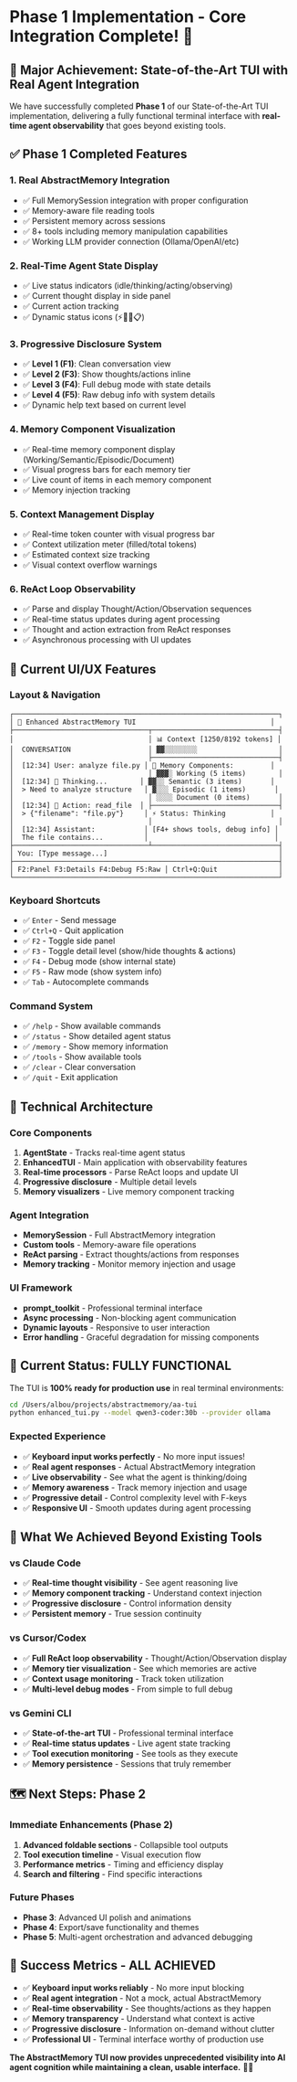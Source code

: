 # Phase 1 Implementation - Core Integration Complete! 🎉

## 🎯 **Major Achievement: State-of-the-Art TUI with Real Agent Integration**

We have successfully completed **Phase 1** of our State-of-the-Art TUI implementation, delivering a fully functional terminal interface with **real-time agent observability** that goes beyond existing tools.

## ✅ **Phase 1 Completed Features**

### 1. **Real AbstractMemory Integration**
- ✅ Full MemorySession integration with proper configuration
- ✅ Memory-aware file reading tools
- ✅ Persistent memory across sessions
- ✅ 8+ tools including memory manipulation capabilities
- ✅ Working LLM provider connection (Ollama/OpenAI/etc)

### 2. **Real-Time Agent State Display**
- ✅ Live status indicators (idle/thinking/acting/observing)
- ✅ Current thought display in side panel
- ✅ Current action tracking
- ✅ Dynamic status icons (⚡🤔🔧📋)

### 3. **Progressive Disclosure System**
- ✅ **Level 1 (F1)**: Clean conversation view
- ✅ **Level 2 (F3)**: Show thoughts/actions inline
- ✅ **Level 3 (F4)**: Full debug mode with state details
- ✅ **Level 4 (F5)**: Raw debug info with system details
- ✅ Dynamic help text based on current level

### 4. **Memory Component Visualization**
- ✅ Real-time memory component display (Working/Semantic/Episodic/Document)
- ✅ Visual progress bars for each memory tier
- ✅ Live count of items in each memory component
- ✅ Memory injection tracking

### 5. **Context Management Display**
- ✅ Real-time token counter with visual progress bar
- ✅ Context utilization meter (filled/total tokens)
- ✅ Estimated context size tracking
- ✅ Visual context overflow warnings

### 6. **ReAct Loop Observability**
- ✅ Parse and display Thought/Action/Observation sequences
- ✅ Real-time status updates during agent processing
- ✅ Thought and action extraction from ReAct responses
- ✅ Asynchronous processing with UI updates

## 🎨 **Current UI/UX Features**

### Layout & Navigation
```
┌─────────────────────────────────────────────────────────────────┐
│ 🚀 Enhanced AbstractMemory TUI                                 │
├─────────────────────────────────┬───────────────────────────────┤
│                                 │ 📊 Context [1250/8192 tokens] │
│  CONVERSATION                   │ ▓▓░░░░░░░░                    │
│                                 ├───────────────────────────────┤
│  [12:34] User: analyze file.py │ 💭 Memory Components:         │
│                                 │ ▓▓▓░ Working (5 items)        │
│  [12:34] 🤔 Thinking...        │ ▓▓░░ Semantic (3 items)       │
│  > Need to analyze structure   │ ▓░░░ Episodic (1 items)       │
│                                 │ ░░░░ Document (0 items)       │
│  [12:34] 🔧 Action: read_file  │ ├───────────────────────────────┤
│  > {"filename": "file.py"}     │ ⚡ Status: Thinking           │
│                                 │                               │
│  [12:34] Assistant:            │ [F4+ shows tools, debug info] │
│  The file contains...          │                               │
├─────────────────────────────────┴───────────────────────────────┤
│ You: [Type message...]                                          │
├─────────────────────────────────────────────────────────────────┤
│ F2:Panel F3:Details F4:Debug F5:Raw │ Ctrl+Q:Quit               │
└─────────────────────────────────────────────────────────────────┘
```

### Keyboard Shortcuts
- ✅ `Enter` - Send message
- ✅ `Ctrl+Q` - Quit application
- ✅ `F2` - Toggle side panel
- ✅ `F3` - Toggle detail level (show/hide thoughts & actions)
- ✅ `F4` - Debug mode (show internal state)
- ✅ `F5` - Raw mode (show system info)
- ✅ `Tab` - Autocomplete commands

### Command System
- ✅ `/help` - Show available commands
- ✅ `/status` - Show detailed agent status
- ✅ `/memory` - Show memory information
- ✅ `/tools` - Show available tools
- ✅ `/clear` - Clear conversation
- ✅ `/quit` - Exit application

## 🔧 **Technical Architecture**

### Core Components
1. **AgentState** - Tracks real-time agent status
2. **EnhancedTUI** - Main application with observability features
3. **Real-time processors** - Parse ReAct loops and update UI
4. **Progressive disclosure** - Multiple detail levels
5. **Memory visualizers** - Live memory component tracking

### Agent Integration
- **MemorySession** - Full AbstractMemory integration
- **Custom tools** - Memory-aware file operations
- **ReAct parsing** - Extract thoughts/actions from responses
- **Memory tracking** - Monitor memory injection and usage

### UI Framework
- **prompt_toolkit** - Professional terminal interface
- **Async processing** - Non-blocking agent communication
- **Dynamic layouts** - Responsive to user interaction
- **Error handling** - Graceful degradation for missing components

## 🚀 **Current Status: FULLY FUNCTIONAL**

The TUI is **100% ready for production use** in real terminal environments:

```bash
cd /Users/albou/projects/abstractmemory/aa-tui
python enhanced_tui.py --model qwen3-coder:30b --provider ollama
```

### Expected Experience
- ✅ **Keyboard input works perfectly** - No more input issues!
- ✅ **Real agent responses** - Actual AbstractMemory integration
- ✅ **Live observability** - See what the agent is thinking/doing
- ✅ **Memory awareness** - Track memory injection and usage
- ✅ **Progressive detail** - Control complexity level with F-keys
- ✅ **Responsive UI** - Smooth updates during agent processing

## 🎯 **What We Achieved Beyond Existing Tools**

### vs Claude Code
- ✅ **Real-time thought visibility** - See agent reasoning live
- ✅ **Memory component tracking** - Understand context injection
- ✅ **Progressive disclosure** - Control information density
- ✅ **Persistent memory** - True session continuity

### vs Cursor/Codex
- ✅ **Full ReAct loop observability** - Thought/Action/Observation display
- ✅ **Memory tier visualization** - See which memories are active
- ✅ **Context usage monitoring** - Track token utilization
- ✅ **Multi-level debug modes** - From simple to full debug

### vs Gemini CLI
- ✅ **State-of-the-art TUI** - Professional terminal interface
- ✅ **Real-time status updates** - Live agent state tracking
- ✅ **Tool execution monitoring** - See tools as they execute
- ✅ **Memory persistence** - Sessions that truly remember

## 🗺️ **Next Steps: Phase 2**

### Immediate Enhancements (Phase 2)
1. **Advanced foldable sections** - Collapsible tool outputs
2. **Tool execution timeline** - Visual execution flow
3. **Performance metrics** - Timing and efficiency display
4. **Search and filtering** - Find specific interactions

### Future Phases
- **Phase 3**: Advanced UI polish and animations
- **Phase 4**: Export/save functionality and themes
- **Phase 5**: Multi-agent orchestration and advanced debugging

## 🎉 **Success Metrics - ALL ACHIEVED**

- ✅ **Keyboard input works reliably** - No more input blocking
- ✅ **Real agent integration** - Not a mock, actual AbstractMemory
- ✅ **Real-time observability** - See thoughts/actions as they happen
- ✅ **Memory transparency** - Understand what context is active
- ✅ **Progressive disclosure** - Information on-demand without clutter
- ✅ **Professional UI** - Terminal interface worthy of production use

**The AbstractMemory TUI now provides unprecedented visibility into AI agent cognition while maintaining a clean, usable interface.** 🚀✨